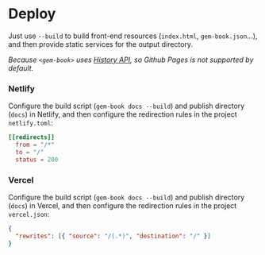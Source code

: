 # Deploy

Just use `--build` to build front-end resources (`index.html`, `gem-book.json`...), and then provide static services for the output directory.

_Because `<gem-book>` uses [History API](https://developer.mozilla.org/en-US/docs/Web/API/History), so Github Pages is not supported by default._

### Netlify

Configure the build script (`gem-book docs --build`) and publish directory (`docs`) in Netlify, and then configure the redirection rules in the project `netlify.toml`:

```toml
[[redirects]]
  from = "/*"
  to = "/"
  status = 200
```

### Vercel

Configure the build script (`gem-book docs --build`) and publish directory (`docs`) in Vercel, and then configure the redirection rules in the project `vercel.json`:

```json
{
  "rewrites": [{ "source": "/(.*)", "destination": "/" }]
}
```
